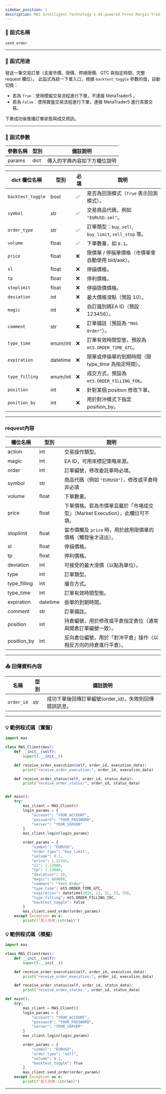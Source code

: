 ```yaml
---
sidebar_position: 1
description: MAS Intelligent Technology's AI-powered Forex Margin Trading Platform with full MetaTrader MT5 broker integration allows investors to generate automated trading strategies simply by entering text. Supports instant backtesting,real-time data synchronization,and seamless multi-broker switching. No coding experience required to easily launch AI automated trading,optimize strategies,and reduce market risk. Designed for both individual traders and financial institutions with standardized MetaTrader MT5-compatible APIs,automated backtesting,and quantitative strategy optimization to help enterprises deploy stable and efficient trading solutions quickly.
---
```


### 🧩 函式名稱

`send_order`

---

### 🎯 函式用途

發送一筆交易訂單（支援市價、限價、停損限價、GTC 與指定時間、完整 request 欄位）。
此函式為統一下單入口，根據 `backtest_toggle` 參數的值，自動切換：

- 若為 `True`：使用模擬交易流程進行下單，不連接 MetaTrader5 。
- 若為 `False`：使用實盤交易流程進行下單，連接 MetaTrader5 進行真實交易。

下單成功後推播訂單狀態與成交資訊。

---

### 🔧 函式參數

| 參數名稱 | 型別 | 備註說明 |
|----------|------|----------|
| params   | dict | 傳入的字典內容如下方欄位說明 |

| dict 欄位名稱      | 型別       | 必填 | 說明                                                  |
|-------------------|------------|------|-------------------------------------------------------|
| `backtest_toggle` | bool       | ✅   | 是否為回測模式（`True` 表示回測模式）。                     |
| `symbol`          | str        | ✅   | 交易商品代碼，例如 `"EURUSD.sml"`。                     |
| `order_type`      | str        | ✅   | 訂單類型：`buy`, `sell`, `buy_limit`, `sell_stop` 等。 |
| `volume`          | float      | ✅   | 下單數量，如 `0.1`。                                   |
| `price`           | float      | ❌   | 限價單 / 停損單價格（市價單會自動使用 bid/ask）。         |
| `sl`              | float      | ❌   | 停損價格。                                             |
| `tp`              | float      | ❌   | 停利價格。                                             |
| `stoplimit`       | float      | ❌   | 停損限價價格。                                         |
| `deviation`       | int        | ❌   | 最大價格滑點（預設 10）。                               |
| `magic`           | int        | ❌   | 自訂識別碼EA ID（預設 123456）。                        |
| `comment`         | str        | ❌   | 訂單備註（預設為 `"MAS Order"`）。                      |
| `type_time`       | enum/int   | ❌   | 訂單有效時間型態，預設為 `mt5.ORDER_TIME_GTC`。        |
| `expiration`      | datetime   | ❌   | 限單或停損單的到期時間（限 type_time 為指定時間）。      |
| `type_filling`    | enum/int   | ❌   | 成交方式，預設為 `mt5.ORDER_FILLING_FOK`。            |
| `position`        | int        | ❌   | 針對某個 position 修改下單。                          |
| `position_by`     | int        | ❌   | 用於對沖模式下指定 position_by。                      |

---

### request內容

| 欄位名稱      | 型別   | 說明 |
|---------------|--------|------|
| action        | int    | 交易操作類型。 |
| magic         | int    | EA ID，可用來標記策略來源。 |
| order         | int    | 訂單編號，修改委託單時必填。 |
| symbol        | str    | 商品代碼（例如 `"EURUSD"`），修改或平倉時非必填 |
| volume        | float  | 下單數量。 |
| price         | float  | 下單價格。若為市價單且屬於「市場成交型」（Market Execution），此欄位可不填。 |
| stoplimit     | float  | 當市價觸及 `price` 時，用於啟用限價單的價格（觸發後才送出）。 |
| sl            | float  | 停損價格。 |
| tp            | float  | 停利價格。 |
| deviation     | int    | 可接受的最大滑價（以點為單位）。 |
| type          | int    | 訂單類型。 |
| type_filling  | int    | 撮合方式。 |
| type_time     | int    | 訂單有效時間型態。 |
| expiration    | datetime | 掛單的到期時間。 |
| comment       | str    | 訂單備註。 |
| position      | int    | 持倉編號，用於修改或平倉指定倉位（通常與開倉訂單編號一致）。 |
| position_by   | int    | 反向倉位編號，用於「對沖平倉」操作（以相反方向的持倉進行平倉）。 |

---

### 📤 回傳資料內容

| 名稱        | 型別 | 備註說明                                         |
|------------|------|--------------------------------------------------|
| `order_id` | str  | 成功下單後回傳訂單編號(order_id)，失敗則回傳錯誤訊息。 |

---

### 💡 範例程式碼（實盤）
```python
import mas

class MAS_Client(mas):
    def __init__(self):
        super().__init__()

    def receive_order_execution(self, order_id, execution_data):
        print("receive_order_execution:", order_id, execution_data)

    def receive_order_status(self, order_id, status_data):
        print("receive_order_status:", order_id, status_data)


def main():
    try:
        mas_client = MAS_Client()
        login_params = {
            "account": "YOUR_ACCOUNT",
            "password": "YOUR_PASSWORD",
            "server": "YOUR_SERVER"
        }
        mas_client.login(login_params)

        order_params = {
            "symbol": "EURUSD",
            "order_type": "buy_limit",
            "volume": 0.1,
            "price": 1.12345,
            "sl": 1.12000,
            "tp": 1.13000,
            "deviation": 10,
            "magic": 888888,
            "comment": "Test Order",
            "type_time": mt5.ORDER_TIME_GTC,
            "expiration": datetime(2025, 12, 31, 23, 59),
            "type_filling": mt5.ORDER_FILLING_IOC,
            "backtest_toggle": False
        }
        mas_client.send_order(order_params)
    except Exception as e:
        print(f"登入失敗:{str(e)}")
```

### 💡 範例程式碼（模擬）

```python
import mas

class MAS_Client(mas):
    def __init__(self):
        super().__init__()

    def receive_order_execution(self, order_id, execution_data):
        print("receive_order_execution:", order_id, execution_data)

    def receive_order_status(self, order_id, status_data):
        print("receive_order_status:", order_id, status_data)

def main():
    try:
        mas_client = MAS_Client()
        login_params = {
            "account": "YOUR_ACCOUNT",
            "password": "YOUR_PASSWORD",
            "server": "YOUR_SERVER"
        }
        mas_client.login(login_params)

        order_params = {
            "symbol": "EURUSD",
            "order_type": "sell",
            "volume": 0.1,
            "backtest_toggle": True
        }
        mas_client.send_order(order_params)
    except Exception as e:
        print(f"登入失敗:{str(e)}")
```
---